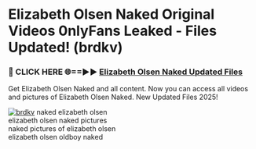 # Elizabeth Olsen Naked Original Videos 0nlyFans Leaked - Files Updated! (brdkv)

<h3>🔴 CLICK HERE 🌐==►► <a href="https://tinyurl.com/up5wt9bj" rel="nofollow">Elizabeth Olsen Naked Updated Files</a></h3>

Get Elizabeth Olsen Naked and all content. Now you can access all videos and pictures of Elizabeth Olsen Naked. New Updated Files 2025!

[![brdkv](https://i.imgur.com/ABiUzMV.gif)](https://tinyurl.com/up5wt9bj)
naked elizabeth olsen<br>
elizabeth olsen naked pictures<br>
naked pictures of elizabeth olsen<br>
elizabeth olsen oldboy naked